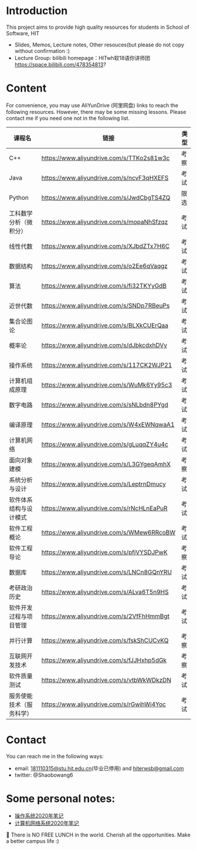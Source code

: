 # Introduction
This project aims to provide high quality resources for students in School of Software, HIT
- Slides, Memos, Lecture notes, Other resouces(but please do not copy without confirmation :) 
- Lecture Group: bilibili homepage：HITwh软18语你讲师团 https://space.bilibili.com/478354813?
# Content
For convenience, you may use AliYunDrive (阿里网盘) links to reach the following resources. However, there may be some missing lessons. Please contact me if you need one not in the following list.

| 课程名                 | 链接                                      | 类型 |
| ---------------------- | ----------------------------------------- | ---- |
| C++                    | https://www.aliyundrive.com/s/TTKo2s81w3c | 考察 |
| Java                   | https://www.aliyundrive.com/s/ncvF3qHXEFS | 考试 |
| Python                 | https://www.aliyundrive.com/s/JwdCbgTS4ZQ | 限选 |
| 工科数学分析（微积分） | https://www.aliyundrive.com/s/mopaNhSfzqz | 考试 |
| 线性代数               | https://www.aliyundrive.com/s/XJbdZTx7H6C | 考试 |
| 数据结构               | https://www.aliyundrive.com/s/o2Ee6qVaqgz | 考试 |
| 算法                   | https://www.aliyundrive.com/s/fi32TKYyGdB | 考试 |
| 近世代数               | https://www.aliyundrive.com/s/SNDp7RBeuPs | 考试 |
| 集合论图论             | https://www.aliyundrive.com/s/BLXkCUErQaa | 考试 |
| 概率论                 | https://www.aliyundrive.com/s/dJbkcdxhDVy | 考试 |
| 操作系统               | https://www.aliyundrive.com/s/117CK2WJP21 | 考试 |
| 计算机组成原理         | https://www.aliyundrive.com/s/WuMk6Yy95c3 | 考试 |
| 数字电路               | https://www.aliyundrive.com/s/sNLbdn8PYgd | 考试 |
| 编译原理               | https://www.aliyundrive.com/s/W4xEWNqwaA1 | 考试 |
| 计算机网络             | https://www.aliyundrive.com/s/gLuqqZY4u4c | 考试 |
| 面向对象建模           | https://www.aliyundrive.com/s/L3GYgeqAmhX | 考察 |
| 系统分析与设计         | https://www.aliyundrive.com/s/LeptrnDmucy | 考试 |
| 软件体系结构与设计模式 | https://www.aliyundrive.com/s/rNcHLnEaPuR | 考试 |
| 软件工程概论           | https://www.aliyundrive.com/s/WMew6RRcoBW | 考试 |
| 软件工程导论           | https://www.aliyundrive.com/s/pfjVYSDJPwK | 考察 |
| 数据库                 | https://www.aliyundrive.com/s/LNCn8GQnYRU | 考试 |
| 考研政治历史           | https://www.aliyundrive.com/s/ALva6T5n9HS | 考试 |
| 软件开发过程与项目管理 | https://www.aliyundrive.com/s/2VfFhHmmBgt | 考试 |
| 并行计算               | https://www.aliyundrive.com/s/fskShCUCvKQ | 考察 |
| 互联网开发技术         | https://www.aliyundrive.com/s/fJJHxhp5dGk | 考察 |
| 软件质量测试           | https://www.aliyundrive.com/s/vtbWkWDkzDN | 考试 |
| 服务使能技术（服务科学） | https://www.aliyundrive.com/s/rGwihWi4Yoc | 考试 |
# Contact
You can reach me in the following ways:
- email: 181110315@stu.hit.edu.cn(毕业已停用) and hiterwsb@gmail.com
- twitter: @Shaobowang6
# Some personal notes:
- [操作系统2020年笔记](https://gszfwsb.github.io/files/os/os.html)
- [计算机网络系统2020年笔记](https://gszfwsb.github.io/files/cn/cn.html)

🍎 There is NO FREE LUNCH in the world. Cherish all the opportunities. Make a better campus life :)
